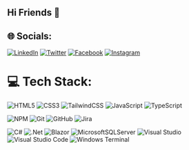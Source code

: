 ## Hi Friends 👋


## 🌐 Socials:
[![LinkedIn](https://img.shields.io/badge/LinkedIn-%230077B5.svg?logo=linkedin&logoColor=white)](https://linkedin.com/in/sharad-aade-258056196)
[![Twitter](https://img.shields.io/badge/Twitter-%231DA1F2.svg?logo=Twitter&logoColor=white)](https://twitter.com/aade_sharad)
[![Facebook](https://img.shields.io/badge/Facebook-%231877F2.svg?logo=Facebook&logoColor=white)](https://facebook.com/sharad.aade.35) 
[![Instagram](https://img.shields.io/badge/Instagram-%23E4405F.svg?logo=Instagram&logoColor=white)](https://instagram.com/sharadaade.in)

 
 
 
<!--![YouTube](https://img.shields.io/badge/YouTube-%23FF0000.svg?logo=YouTube&logoColor=white)](https://youtube.com/@kunaldhongade) -->
<!--[![Twitch](https://img.shields.io/badge/Twitch-%239146FF.svg?logo=Twitch&logoColor=white)](https://twitch.tv/kunaldhongade)  -->
# 💻 Tech Stack:
![HTML5](https://img.shields.io/badge/html5-%23E34F26.svg?style=for-the-badge&logo=html5&logoColor=white) 
![CSS3](https://img.shields.io/badge/css3-%231572B6.svg?style=for-the-badge&logo=css3&logoColor=white)
![TailwindCSS](https://img.shields.io/badge/tailwindcss-%2338B2AC.svg?style=for-the-badge&logo=tailwind-css&logoColor=white) 
![JavaScript](https://img.shields.io/badge/javascript-%23323330.svg?style=for-the-badge&logo=javascript&logoColor=%23F7DF1E) 
![TypeScript](https://img.shields.io/badge/typescript-%23007ACC.svg?style=for-the-badge&logo=typescript&logoColor=white)
<!-- ![Next JS](https://img.shields.io/badge/Next-black?style=for-the-badge&logo=next.js&logoColor=white) -->
<!-- ![MongoDB](https://img.shields.io/badge/MongoDB-%234ea94b.svg?style=for-the-badge&logo=mongodb&logoColor=white) -->
<!-- ![Postgres](https://img.shields.io/badge/postgres-%23316192.svg?style=for-the-badge&logo=postgresql&logoColor=white) -->

![NPM](https://img.shields.io/badge/NPM-%23000000.svg?style=for-the-badge&logo=npm&logoColor=white)
![Git](https://img.shields.io/badge/git-%23F05033.svg?style=for-the-badge&logo=git&logoColor=white)
![GitHub](https://img.shields.io/badge/github-%23121011.svg?style=for-the-badge&logo=github&logoColor=white)
![Jira](https://img.shields.io/badge/jira-%230A0FFF.svg?style=for-the-badge&logo=jira&logoColor=white)
<!-- ![Markdown](https://img.shields.io/badge/markdown-%23000000.svg?style=for-the-badge&logo=markdown&logoColor=white) -->

<!--
![Postman](https://img.shields.io/badge/Postman-FF6C37?style=for-the-badge&logo=postman&logoColor=white)
![Rust](https://img.shields.io/badge/rust-%23000000.svg?style=for-the-badge&logo=rust&logoColor=white)
![Angular](https://img.shields.io/badge/angular-%23DD0031.svg?style=for-the-badge&logo=angular&logoColor=white)
-->

![C#](https://img.shields.io/badge/c%23-%23239120.svg?style=for-the-badge&logo=c-sharp&logoColor=white)
![.Net](https://img.shields.io/badge/.NET-5C2D91?style=for-the-badge&logo=.net&logoColor=white)
![Blazor](https://img.shields.io/badge/blazor-%235C2D91.svg?style=for-the-badge&logo=blazor&logoColor=white)
![MicrosoftSQLServer](https://img.shields.io/badge/Microsoft%20SQL%20Server-CC2927?style=for-the-badge&logo=microsoft%20sql%20server&logoColor=white)
![Visual Studio](https://img.shields.io/badge/Visual%20Studio-5C2D91.svg?style=for-the-badge&logo=visual-studio&logoColor=white)
![Visual Studio Code](https://img.shields.io/badge/Visual%20Studio%20Code-0078d7.svg?style=for-the-badge&logo=visual-studio-code&logoColor=white)
![Windows Terminal](https://img.shields.io/badge/Windows%20Terminal-%234D4D4D.svg?style=for-the-badge&logo=windows-terminal&logoColor=white)

<!-- ![Xamarin](https://img.shields.io/badge/Xamarin-3199DC?style=for-the-badge&logo=xamarin&logoColor=white) -->

<!--
![AWS](https://img.shields.io/badge/AWS-%23FF9900.svg?style=for-the-badge&logo=amazon-aws&logoColor=white)
![Azure](https://img.shields.io/badge/azure-%230072C6.svg?style=for-the-badge&logo=microsoftazure&logoColor=white)
![Windows](https://img.shields.io/badge/Windows-0078D6?style=for-the-badge&logo=windows&logoColor=white)
![Linux](https://img.shields.io/badge/Linux-FCC624?style=for-the-badge&logo=linux&logoColor=black)
![Docker](https://img.shields.io/badge/docker-%230db7ed.svg?style=for-the-badge&logo=docker&logoColor=white)
![Kubernetes](https://img.shields.io/badge/kubernetes-%23326ce5.svg?style=for-the-badge&logo=kubernetes&logoColor=white)
![IntelliJ IDEA](https://img.shields.io/badge/IntelliJIDEA-000000.svg?style=for-the-badge&logo=intellij-idea&logoColor=white)
![Tauri](https://img.shields.io/badge/tauri-%2324C8DB.svg?style=for-the-badge&logo=tauri&logoColor=%23FFFFFF)
![Slack](https://img.shields.io/badge/Slack-4A154B?style=for-the-badge&logo=slack&logoColor=white)
![Zoom](https://img.shields.io/badge/Zoom-2D8CFF?style=for-the-badge&logo=zoom&logoColor=white)
-->

<!-- ![SASS](https://img.shields.io/badge/SASS-hotpink.svg?style=for-the-badge&logo=SASS&logoColor=white) -->
<!-- ![Bootstrap](https://img.shields.io/badge/bootstrap-%23563D7C.svg?style=for-the-badge&logo=bootstrap&logoColor=white) -->
<!--![GraphQL](https://img.shields.io/badge/-GraphQL-E10098?style=for-the-badge&logo=graphql&logoColor=white) <!---->
<!--![Go](https://img.shields.io/badge/go-%2300ADD8.svg?style=for-the-badge&logo=go&logoColor=white) -->
<!--![Python](https://img.shields.io/badge/python-3670A0?style=for-the-badge&logo=python&logoColor=ffdd54) -->
<!--![Solidity](https://img.shields.io/badge/Solidity-%23363636.svg?style=for-the-badge&logo=solidity&logoColor=white) -->
<!--![C](https://img.shields.io/badge/c-%2300599C.svg?style=for-the-badge&logo=c&logoColor=white) -->
<!--![C++](https://img.shields.io/badge/c++-%2300599C.svg?style=for-the-badge&logo=c%2B%2B&logoColor=white) -->
<!--![Google Cloud](https://img.shields.io/badge/Google%20Cloud-%234285F4.svg?style=for-the-badge&logo=google-cloud&logoColor=white) -->
<!--![Heroku](https://img.shields.io/badge/heroku-%23430098.svg?style=for-the-badge&logo=heroku&logoColor=white) -->
<!--![Netlify](https://img.shields.io/badge/netlify-%23000000.svg?style=for-the-badge&logo=netlify&logoColor=#00C7B7) -->
<!--![Vercel](https://img.shields.io/badge/vercel-%23000000.svg?style=for-the-badge&logo=vercel&logoColor=white) -->
<!--![Chakra](https://img.shields.io/badge/chakra-%234ED1C5.svg?style=for-the-badge&logo=chakraui&logoColor=white) -->
<!--![Express.js](https://img.shields.io/badge/express.js-%23404d59.svg?style=for-the-badge&logo=express&logoColor=%2361DAFB) -->
<!--![FastAPI](https://img.shields.io/badge/FastAPI-005571?style=for-the-badge&logo=fastapi) --> 
<!--![NodeJS](https://img.shields.io/badge/node.js-6DA55F?style=for-the-badge&logo=node.js&logoColor=white) -->
<!--![OpenCV](https://img.shields.io/badge/opencv-%23white.svg?style=for-the-badge&logo=opencv&logoColor=white) -->
<!--![React](https://img.shields.io/badge/react-%2320232a.svg?style=for-the-badge&logo=react&logoColor=%2361DAFB) -->
<!--![Socket.io](https://img.shields.io/badge/Socket.io-black?style=for-the-badge&logo=socket.io&badgeColor=010101) -->
<!--![Semantic UI React](https://img.shields.io/badge/Semantic%20UI%20React-%2335BDB2.svg?style=for-the-badge&logo=SemanticUIReact&logoColor=white) -->
<!--![Stylus](https://img.shields.io/badge/stylus-%23ff6347.svg?style=for-the-badge&logo=stylus&logoColor=white) -->
<!--![Threejs](https://img.shields.io/badge/threejs-black?style=for-the-badge&logo=three.js&logoColor=white) -->
<!--![Styled Components](https://img.shields.io/badge/styled--components-DB7093?style=for-the-badge&logo=styled-components&logoColor=white) -->
<!--![Yarn](https://img.shields.io/badge/yarn-%232C8EBB.svg?style=for-the-badge&logo=yarn&logoColor=white) -->
<!--![Apache](https://img.shields.io/badge/apache-%23D42029.svg?style=for-the-badge&logo=apache&logoColor=white) -->
<!--![MySQL](https://img.shields.io/badge/mysql-%2300f.svg?style=for-the-badge&logo=mysql&logoColor=white) -->
<!--![Canva](https://img.shields.io/badge/Canva-%2300C4CC.svg?style=for-the-badge&logo=Canva&logoColor=white) -->
<!--![LINUX](https://img.shields.io/badge/Linux-FCC624?style=for-the-badge&logo=linux&logoColor=black) -->
<!--![Postman](https://img.shields.io/badge/Postman-FF6C37?style=for-the-badge&logo=postman&logoColor=white) -->
<!--![Docker](https://img.shields.io/badge/docker-%230db7ed.svg?style=for-the-badge&logo=docker&logoColor=white) -->
